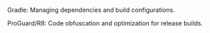 Gradle: Managing dependencies and build configurations.

ProGuard/R8: Code obfuscation and optimization for release builds.
